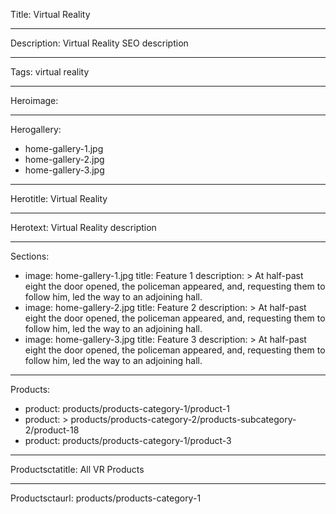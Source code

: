 Title: Virtual Reality

----

Description: Virtual Reality SEO description

----

Tags: virtual reality

----

Heroimage: 

----

Herogallery:

- home-gallery-1.jpg
- home-gallery-2.jpg
- home-gallery-3.jpg

----

Herotitle: Virtual Reality

----

Herotext: Virtual Reality description

----

Sections:

-
  image: home-gallery-1.jpg
  title: Feature 1
  description: >
    At half-past eight the door opened, the
    policeman appeared, and, requesting them
    to follow him, led the way to an
    adjoining hall.
-
  image: home-gallery-2.jpg
  title: Feature 2
  description: >
    At half-past eight the door opened, the
    policeman appeared, and, requesting them
    to follow him, led the way to an
    adjoining hall.
-
  image: home-gallery-3.jpg
  title: Feature 3
  description: >
    At half-past eight the door opened, the
    policeman appeared, and, requesting them
    to follow him, led the way to an
    adjoining hall.

----

Products:

-
  product: products/products-category-1/product-1
-
  product: >
    products/products-category-2/products-subcategory-2/product-18
-
  product: products/products-category-1/product-3

----

Productsctatitle: All VR Products

----

Productsctaurl: products/products-category-1
